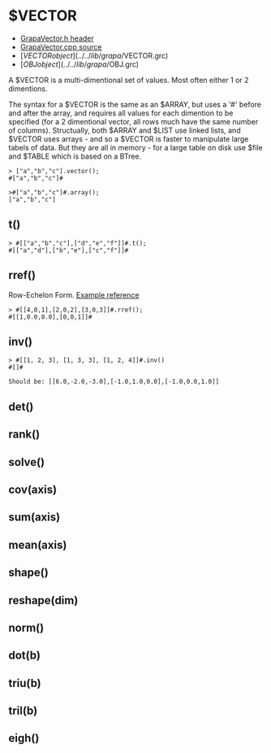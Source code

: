# $VECTOR
- [GrapaVector.h header](../../source/grapa/GrapaVector.h)
- [GrapaVector.cpp source](../../source/grapa/GrapaVector.cpp)
- [$VECTOR object](../../lib/grapa/$VECTOR.grc)
- [$OBJ object](../../lib/grapa/$OBJ.grc)
 
A $VECTOR is a multi-dimentional set of values. Most often either 1 or 2 dimentions. 

The syntax for a $VECTOR is the same as an $ARRAY, but uses a '#' before and after the array, and requires all values for each dimention to be specified (for a 2 dimentional vector, all rows much have the same number of columns). Structually, both $ARRAY and $LIST use linked lists, and $VECTOR uses arrays - and so a $VECTOR is faster to manipulate large tabels of data. But they are all in memory - for a large table on disk use $file and $TABLE which is based on a BTree. 

```
> ["a","b","c"].vector();
#["a","b","c"]#

>#["a","b","c"]#.array();
["a","b","c"]
```

## t()

```
> #[["a","b","c"],["d","e","f"]]#.t();
#[["a","d"],["b","e"],["c","f"]]#
```

## rref()
Row-Echelon Form.
[Example reference](https://www.geeksforgeeks.org/row-echelon-form/)

```
> #[[4,0,1],[2,0,2],[3,0,3]]#.rref();
#[[1,0.0,0.0],[0,0,1]]#
```

## inv()

```
> #[[1, 2, 3], [1, 3, 3], [1, 2, 4]]#.inv()
#[]#

Should be: [[6.0,-2.0,-3.0],[-1.0,1.0,0.0],[-1.0,0.0,1.0]]
```

## det()

## rank()

## solve()

## cov(axis)

## sum(axis)

## mean(axis)

## shape()

## reshape(dim) 

## norm()

## dot(b)

## triu(b) 

## tril(b)

## eigh()
